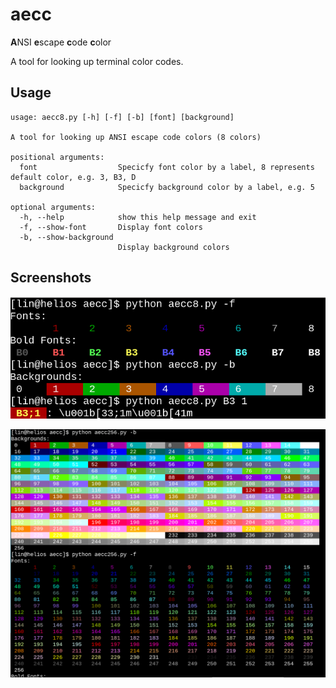 # aecc

**A**NSI **e**scape **c**ode **c**olor

A tool for looking up terminal color codes. 

## Usage

```
usage: aecc8.py [-h] [-f] [-b] [font] [background]

A tool for looking up ANSI escape code colors (8 colors)

positional arguments:
  font                  Specicfy font color by a label, 8 represents default color, e.g. 3, B3, D
  background            Specicfy background color by a label, e.g. 5

optional arguments:
  -h, --help            show this help message and exit
  -f, --show-font       Display font colors
  -b, --show-background
                        Display background colors
```

## Screenshots

![](./aecc8.png)

![](./aecc256.png)
